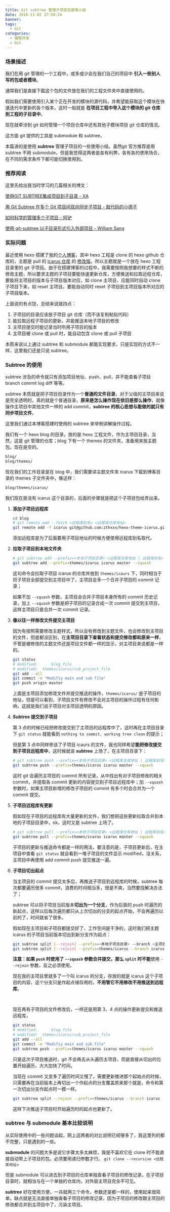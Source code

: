 ```yaml
---
title: Git subtree 管理子项目包使用小结
date: 2016-11-02 17:59:24
banner:
tags:
  - Git
categories:
  - 编程开发
  - Git
---
```



### 场景描述

我们在用 git 管理的一个工程中，或多或少会在我们自己的项目中 **引入一些别人写的包或者模块**。

通常我们是直接下载这个包的文件放在我们的工程文件夹中直接使用的。

假如我们需要使用引入某个正在开发的模块的源代码，并希望能获取这个模块在快速迭代中更新的各个版本，这时一般就是 **在项目工程中导入这个模块的 git 仓库到工程的子目录中**。

现在就牵涉到 git 如何管理一个项目仓库中还有其他子模块项目 git 仓库的情况。

这方面 git 提供的工具是 submodule 和 subtree，

本篇讲的是使用 **subtree** 管理子项目的一些使用小结。虽然git 官方推荐是用 subtree 不用 submodule，但是我觉得这两者是各有利弊，各有各的使用场合，在不同的需求条件下都可能切换使用到。



### 推荐阅读

这里先给出我当时学习的几篇相关的博文：

[使用GIT SUBTREE集成项目到子目录 - XA](http://aoxuis.me/post/2013-08-06-git-subtree)

[用 Git Subtree 在多个 Git 项目间双向同步子项目 - 敲代码的小德子](https://segmentfault.com/a/1190000003969060)

[如何科学的管理多个子项目 - 阿驴](https://segmentfault.com/a/1190000006080556)

[使用 git-subtree 以子目录形式引入外部项目 - William Sang](http://www.tuicool.com/articles/veaEBr)



### 实际问题

最近使用 hexo 搭建了我的[个人博客](blog.zthxxx.me)，其中 hexo 工程是 clone 的 hexo github 仓库的，主题是 pull 的 [icarus 仓库](https://github.com/ppoffice/hexo-theme-icarus) 的 [修改版](https://github.com/zthxxx/hexo-theme-icarus)。所以主题就是一个放在 hexo 工程目录里的 git 子项目。由于在搭建博客的过程中，我需要按照我想要的样式不断的修改主题，所以要求主题的子项目要能快速更新仓库，方便推送和拉取远程仓库，要能将主项目的版本与子项目版本对应，如 clone 主项目，应能同时自动 clone 子项目下来，如 reset 主项目，要能自动同时 reset 子项目到主项目版本所对应的子项目版本。

上面说的有点饶，总结来说就四点：

1. 子项目的目录应该放子项目 git 仓库（而不该复制粘贴代码）
2. 能拉取远程子项目的更新，并能推送本地子项目的修改
3. 主项目提交时能记录当时所用子项目的版本
4. 主项目被 clone 或 pull 时，能自动包含 clone 或 pull 子项目

本质来说以上通过 subtree 和 submodule 都能实现要求，只是实现的方式不一样，这里我们还是只说 subtree。



### Subtree 的使用

subtree 涉及的命令就只有添加项目地址、push、pull，并不能查看子项目 branch commit log diff 等等。

subtree 本质就是把子项目目录作为一个**普通的文件目录**，对于父级的主项目来说是完全透明的，真的就是个普通目录，**原来是怎么操作现在依旧是那么操作**，就像操作主项目中其他文件一样的 add commit，**subtree 的核心思想与能做的就只有同步项目文件**。

这里我们通过本博客搭建时使用的 subtree 来举例讲解操作过程。

我们有一个 hexo blog 的目录，放的是 hexo 工程文件，作为主项目目录，当然，这是 git 管理的仓库；blog 下有一个 themes 的文件夹，准备用来放主题包，现在是空的。

```bash
blog/
blog/themes/
```

现在我们的工作目录是在 blog 中，我们需要讲主题文件夹 icarus 下载到博客目录的 themes 子文件夹中，像这样：

```bash
blog/themes/icarus/
```

我们现在是没有 icarus 这个目录的，后面的步骤就是把这个子项目包给弄出来。

1. **添加子项目远程库**

   ```bash
   cd blog
   # git remote add --fetch <远程库别名> <远程库仓库地址>
   git remote add -f icarus git@github.com:zthxxx/hexo-theme-icarus.git
   ```

   添加远程库是为了后面要用子项目地址的时候方便使用远程库别名取代。

2. **拉取子项目到本地文件夹**

   ```bash
   # git subtree add --prefix=<本地子项目目录> <远程库仓库地址 | 远程库别名> <分支> --squash
   git subtree add --prefix=themes/icarus icarus master --squash
   ```

   这句命令会拉取子项目 icarus 的仓库并放到 `themes/icaurs` 下，同时相当于将子项目全部提交到主项目中了，主项目会多一个合并子项目的 commit 记录；

   如果不加 `--squash` 参数，主项目会合并子项目本身所有的 commit 历史记录，加上 `--squash` 参数是把子项目的记录合成一次 commit 提交到主项目，这样主项目只是合并一次 commit 记录。

3. **像以往一样修改文件提交主项目**

   因为有按照需要修改主题样式，所以会有修改到主题文件，也会修改到主项目的文件，但是都没区别，在**主项目目录下查看状态和提交修改都和原来一样**，不管是被修改的主题文件还是项目文件都一样的显示，对主项目来说都是一样的。

   ```bash
   git status
   # modified:		blog_file
   # modified: 	themes/icarus/sub_project_file
   git add --all
   git commit -m "Modifiy main and sub file"
   git push origin master
   ```

   上面是主项目添加修改文件并提交推送的操作，`themes/icarus/` 是子项目的地址，但是可以看到，子项目文件有修改不会对主项目的操作过程有任何影响，这就是我们说子项目对主项目透明的原因。

4. **Subtree 提交到子项目**

   第 3 点的时候已经把修改提交到了主项目的远程库中了，这时再在主项目目录下 `git status` 就能看到 `nothing to commit, working tree clean` 的提示；

   但是第 3 点中同样修该了子项目 icaurs 的文件，我也同样希望**能把修改提交到子项目远程库中**，这时候就该 **subtree** 上场了，在主项目目录下：

   ```bash
   # git subtree push --prefix=<本地子项目目录> <远程库仓库地址 | 远程库别名> <分支> --squash
   git subtree push --prefix=themes/icarus icarus master --squash
   ```

   这时 git 会遍历主项目的 commit 所有记录，从中找出有对子项目修改的相关 commit，并提取各 commit 更新的内容提交到子项目远程库中；加 `--squash` 参数时，如果主项目新增的修改子项目的 commit 有多个时会合并为一个 commit 提交。

5. **子项目远程库有更新**

   假如现在子项目的远程库有大量更新的文件，我们想把这些更新拉取合并到本地的子项目目录中，ok，这时又是 subtree 上场了。

   ```bash
   # git subtree pull --prefix=<本地子项目目录> <远程库仓库地址 | 远程库别名> <分支> --squash
   git subtree pull --prefix=themes/icarus icarus master --squash
   ```

   子项目的更新与推送命令都是一样的用法，要注意的是，子项目更新后，在主项目中查看 `git status` 就会看到一堆子项目的文件显示 modified，没关系，主项目中再使用 add commit push 提交推送一遍。

6. **子项目切出起点**

   当主项目的 commit 提交太多后，再推送子项目到远程库的时候，subtree 每次都要遍历很多 commit，浪费的时间相当多，很是不爽，当然要找解决办法了；

   subtree 可以将子项目当前版本**切出为一个分支**，作为后面的 push 时遍历的新起点，这样以后每次遍历都只从上次切出的分支的起点开始，不会再遍历以前的了，时间就省了很多。

   假如现在主项目和子项目都提交好了，工作空间是干净的，这时我们把主题 icarus 的子项目当前版本切出到新分支作为起点：

   ```bash
   git subtree split [--rejoin] --prefix=<本地子项目目录> --branch <主项目中作为放置子项目的分支名>
   git subtree split [--rejoin] --prefix=themes/icarus --branch icarus
   ```

   **注意：**如果 `push` 时使用了 `--squash` 参数合并提交，那么 `split` 时**不能**使用 `--rejoin` 参数，反之必须使用。

   现在我的主项目里就多了一个叫 icarus 的分支，存放的就是 icarus 这个子项目的内容，这个分支只是作起点储存用的，**不用管它不用修改不用推送到远程库**。

   ​

   现在再有子项目的文件修改后，一样还是用第 3、4 点的操作更新提交和推送远程库，

   ```bash
   git status
   # modified:		blog_file
   # modified: 	themes/icarus/sub_project_file
   git add --all
   git commit -m "Modifiy main and sub file"
   git subtree push --prefix=themes/icarus icarus master --squash
   ```

   只是这次子项目推送时，git 不会再去从头遍历主项目，而是直接从切出的位置开始遍历，大大加快了时间。

   当现在 commit 又变多了遍历时间又慢了，需要更新推进那个起始点的时候，只需要再在当前版本上再切出一个作起点的分支覆盖原来那个就是，命令和第一次切出分支作起点时一模一样。

   ```bash
   git subtree split --rejoin --prefix=themes/icarus --branch icarus
   ```

   这样下次推送子项目时开始遍历时的起点也更新了。



### subtree 与 submodule 基本比较说明

从实际使用中的一些问题谈起，网上这两者的对比说明已经够多了，我这里列的都不完整，只是遇到的一些。

**submodule** 的问题大多是说它步骤太多太麻烦，我是不喜欢它在 clone 时不能直接自动带上子项目的包，必须要用递归参数才行。 `git clone --recursive <远程库地址>`

但是 submodule 可以进去到子项目的仓库单独查看子项目的修改记录，在子项目目录时，就相当与在一个单独的仓库内，对外层主项目完全不可见。

**subtree** 好在使用方便，一共就两三个命令，参数还是都一样的，使用起来很简单。缺点就是无法直接单独查看子项目的修改记录，因为子项目的修改跟主项目的修改都合并到主项目中了，污染主项目。





















